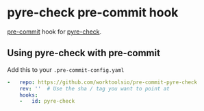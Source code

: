 # pyre-check pre-commit hook

[pre-commit](https://pre-commit.com) hook for
[pyre-check](https://pyre-check.org/).

## Using pyre-check with pre-commit

Add this to your `.pre-commit-config.yaml`

```yaml
-   repo: https://github.com/worktoolsio/pre-commit-pyre-check
    rev: ''  # Use the sha / tag you want to point at
    hooks:
    -   id: pyre-check
```


